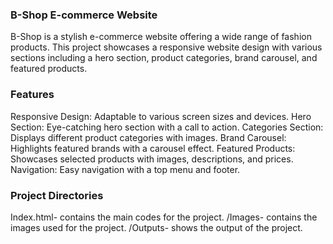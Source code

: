 ### B-Shop E-commerce Website

B-Shop is a stylish e-commerce website offering a wide range of fashion products. This project showcases a responsive website design with various sections including a hero section, product categories, brand carousel, and featured products.

### Features
Responsive Design: Adaptable to various screen sizes and devices.
Hero Section: Eye-catching hero section with a call to action.
Categories Section: Displays different product categories with images.
Brand Carousel: Highlights featured brands with a carousel effect.
Featured Products: Showcases selected products with images, descriptions, and prices.
Navigation: Easy navigation with a top menu and footer.

### Project Directories
Index.html- contains the main codes for the project.
/Images- contains the images used for the project.
/Outputs- shows the output of the project.
